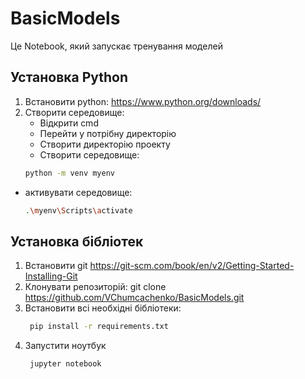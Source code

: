 # BasicModels

Це Notebook, який запускає тренування моделей

## Установка Python

1. Встановити python:
   https://www.python.org/downloads/
3. Створити середовище:
   - Відкрити cmd
   - Перейти у потрібну директорію
   - Створити директорію проекту
   - Створити середовище:
    ```bash
    python -m venv myenv
    ```
  - активувати середовище:
    ```bash
    .\myenv\Scripts\activate
    ```
## Установка бібліотек

1. Встановити git https://git-scm.com/book/en/v2/Getting-Started-Installing-Git
2. Клонувати репозиторій:
   git clone https://github.com/VChumcachenko/BasicModels.git
3. Встановити всі необхідні бібліотеки:
   ```bash
    pip install -r requirements.txt
    ```
4. Запустити ноутбук
   ```bash
    jupyter notebook
    ```
